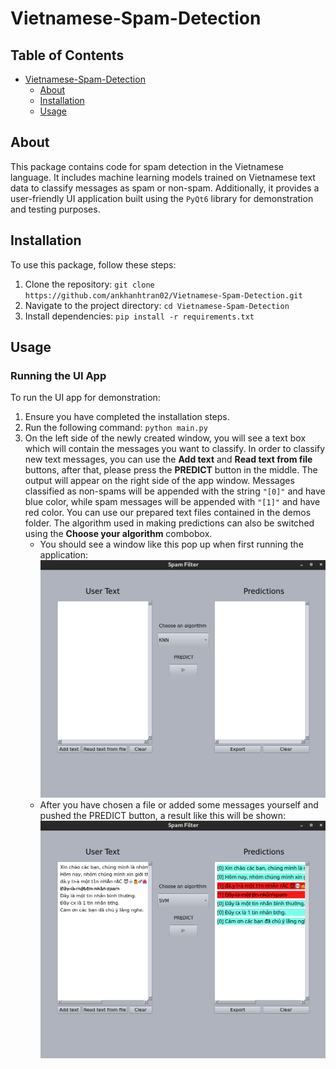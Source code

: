 # Vietnamese-Spam-Detection <a name="vietnamese-spam-detection"></a>

## Table of Contents
* [Vietnamese-Spam-Detection](#vietnamese-spam-detection)
	* [About](#about)
	* [Installation](#installation)
	* [Usage](#usage)


## About <a name="about"></a>

This package contains code for spam detection in the Vietnamese language. It includes machine learning models trained on Vietnamese text data to classify messages as spam or non-spam. Additionally, it provides a user-friendly UI application built using the `PyQt6` library for demonstration and testing purposes.


## Installation <a name="installation"></a>

To use this package, follow these steps:

1. Clone the repository: `git clone https://github.com/ankhanhtran02/Vietnamese-Spam-Detection.git`
2. Navigate to the project directory: `cd Vietnamese-Spam-Detection`
3. Install dependencies: `pip install -r requirements.txt`

## Usage <a name="usage"></a>

### Running the UI App

To run the UI app for demonstration:

1. Ensure you have completed the installation steps.
2. Run the following command: `python main.py`
3. On the left side of the newly created window, you will see a text box which will contain the messages you want to classify. In order to classify new text messages, you can use the **Add text** and **Read text from file** buttons, after that, please press the **PREDICT** button in the middle. The output will appear on the right side of the app window. Messages classified as non-spams will be appended with the string `"[0]"` and have blue color, while spam messages will be appended with `"[1]"` and have red color. You can use our prepared text files contained in the demos folder. The algorithm used in making predictions can also be switched using the **Choose your algorithm** combobox.
	* You should see a window like this pop up when first running the application:
![App_User_Interface](pictures/App_User_Interface.png)
	* After you have chosen a file or added some messages yourself and pushed the PREDICT button, a result like this will be shown:
![App_User_Interface2](pictures/App_User_Interface2.png)

